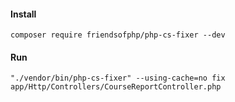 #### Install 
`composer require friendsofphp/php-cs-fixer --dev`
#### Run 
`"./vendor/bin/php-cs-fixer" --using-cache=no fix app/Http/Controllers/CourseReportController.php`